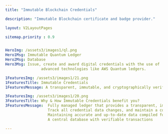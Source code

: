 ```yaml
---
title: "Immutable Blockchain Credentials"

description: "Immutable Blockchain certificate and badge provider."

layout: V2LayoutPages

sitemap.priority : 0.9


HeroImg: /assets3/images1/ql.png
Hero1Msg: Immutable Quantum Ledger
Hero2Msg: Database
Hero3Msg: Issue, create and award digital credentials with the use of 
                advanced technologies like AWS Quantum ledgers.

1FeaturesImg: /assets3/images1/21.png
1FeaturesTitle: Immutable Credentials
1FeaturesMessage: A transparent, immutable, and cryptographically verifiable transaction record is offered by QLDB, a fully managed centralized ledger database. To put it another way, QLDB makes it possible to trace each and every modification to already-existing data, as well as its history and goes a step further by encrypting these alterations with hash data that has been cryptographically verified.

3FeaturesImg: /assets3/images1/20.png
3FeaturesTitle: Why & How Immutable Credentials benefit you?
3FeaturesMessage:  Fully managed ledger that provides a transparent, immutable, and cryptographically verifiable credential transaction log.
                   Track all credential data changes, and maintain a complete and verifiable history of changes over time.
                   Maintaining accurate and up-to-date data compiled for each issued credential is made easier.
                   A central database with verifiable transactions

---
```

